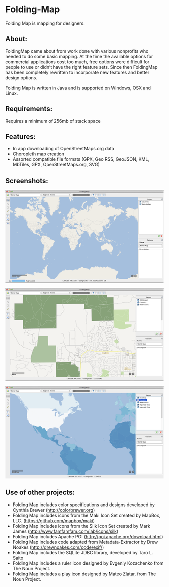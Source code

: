 Folding-Map
===========

Folding Map is mapping for designers.

## About:
	
FoldingMap came about from work done with various nonprofits who needed to do some basic mapping.  At the time the available options for commercial applications cost too much, free options were difficult for people to use or didn’t have the right feature sets.  Since then FoldingMap has been completely rewritten to incorporate new features and better design options. 

Folding Map is written in Java and is supported on Windows, OSX and Linux.  

## Requirements:

Requires a minimum of 256mb of stack space

## Features:
 * In app downloading of OpenStreetMaps.org data
 * Choropleth map creation
 * Assorted compatible file formats (GPX, Geo RSS, GeoJSON, KML, MbTiles, GPX, OpenStreetMaps.org, SVG)

## Screenshots:

![Screenshot 1](https://github.com/alecdhuse/Folding-Map/blob/master/Screenshots/Folding-Map-Screen-Shot-1.png?raw=true "Screenshot 1")

![Screenshot 2](https://github.com/alecdhuse/Folding-Map/blob/master/Screenshots/Folding-Map-Screen-Shot-2.png?raw=true "Screenshot 2")

![Screenshot 3](https://github.com/alecdhuse/Folding-Map/blob/master/Screenshots/Folding-Map-Screen-Shot-3.png?raw=true "Screenshot 3")

## Use of other projects:

 * Folding Map includes color specifications and designs developed by Cynthia Brewer (http://colorbrewer.org)
 * Folding Map includes icons from the Maki Icon Set created by MapBox, LLC. (https://github.com/mapbox/maki)
 * Folding Map includes icons from the Silk Icon Set created by Mark James (http://www.famfamfam.com/lab/icons/silk)
 * Folding Map includes Apache POI (http://poi.apache.org/download.html)
 * Folding Map includes code adapted from Metadata-Extractor by Drew Noakes (http://drewnoakes.com/code/exif/)
 * Folding Map includes the SQLite JDBC library, developed by Taro L. Saito 
 * Folding Map includes a ruler icon designed by Evgeniy Kozachenko from The Noun Project.
 * Folding Map includes a play icon designed by Mateo Zlatar, from The Noun Project.
